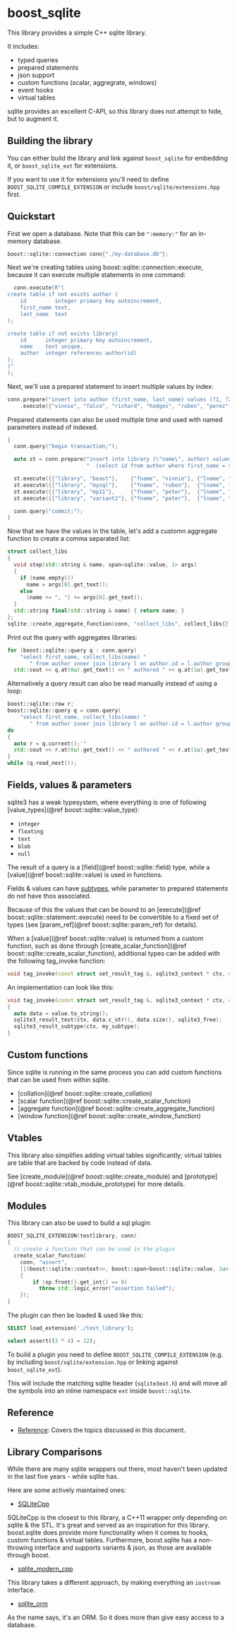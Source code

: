 # boost_sqlite

This library provides a simple C++ sqlite library.

It includes:

 - typed queries
 - prepared statements
 - json support
 - custom functions (scalar, aggregrate, windows)
 - event hooks
 - virtual tables

sqlite provides an excellent C-API, so this library does not attempt to hide, but to augment it.

## Building the library

You can either build the library and link against `boost_sqlite` for embedding it, 
or `boost_sqlite_ext` for extensions.

If you want to use it for extensions you'll need to 
define `BOOST_SQLITE_COMPILE_EXTENSION` or include `boost/sqlite/extensions.hpp` first.

## Quickstart

First we open a database. Note that this can be `":memory:"` for an in-memory database.

```cpp
boost::sqlite::connection conn{"./my-database.db"};
```

Next we're creating tables using boost::sqlite::connection::execute, 
because it can execute multiple statements in one command:

```cpp
  conn.execute(R"(
create table if not exists author (
    id         integer primary key autoincrement,
    first_name text,
    last_name  text
);

create table if not exists library(
    id      integer primary key autoincrement,
    name    text unique,
    author  integer references author(id)
);
)"
);
```

Next, we'll use a prepared statement to insert multiple values by index:

```cpp
conn.prepare("insert into author (first_name, last_name) values (?1, ?2), (?3, ?4), (?5, ?6), (?7, ?8)")
    .execute({"vinnie", "falco", "richard", "hodges", "ruben", "perez", "peter", "dimov"});
```

Prepared statements can also be used multiple time and used with named parameters instead of indexed.

```cpp
{
  conn.query("begin transaction;");

  auto st = conn.prepare("insert into library (\"name\", author) values ($library, "
                         "  (select id from author where first_name = $fname and last_name = $lname))");

  st.execute({{"library", "beast"},    {"fname", "vinnie"}, {"lname", "falco"}});
  st.execute({{"library", "mysql"},    {"fname", "ruben"},  {"lname", "perez"}});
  st.execute({{"library", "mp11"},     {"fname", "peter"},  {"lname", "dimov"}});
  st.execute({{"library", "variant2"}, {"fname", "peter"},  {"lname", "dimov"}});

  conn.query("commit;");
}
```

Now that we have the values in the table, let's add a customn aggregate function to create a comma separated list:

```cpp
struct collect_libs
{
  void step(std::string & name, span<sqlite::value, 1> args)
  {
    if (name.empty())
      name = args[0].get_text();
    else
      (name += ", ") += args[0].get_text();
  }
  std::string final(std::string & name) { return name; }
};
sqlite::create_aggregate_function(conn, "collect_libs", collect_libs{}); 
```

Print out the query with aggregates libraries:

```cpp
for (boost::sqlite::query q : conn.query(
    "select first_name, collect_libs(name) "
       " from author inner join library l on author.id = l.author group by last_name"))
  std::cout << q.at(0u).get_text() << " authored " << q.at(1u).get_text() << std::endl;
```

Alternatively a query result can also be read manually instead of using a loop:

```cpp
boost::sqlite::row r;
boost::sqlite::query q = conn.query(
    "select first_name, collect_libs(name) " 
       " from author inner join library l on author.id = l.author group by last_name")
do 
{
  auto r = q.current();''
  std::cout << r.at(0u).get_text() << " authored " << r.at(1u).get_text() << std::endl;
}
while (q.read_next());

```

## Fields, values & parameters

sqlite3 has a weak typesystem, where everything is one of 
following [value_types](@ref boost::sqlite::value_type):

 - `integer`
 - `floating`
 - `text`
 - `blob`
 - `null`

The result of a query is a [field](@ref boost::sqlite::field) type, 
while a [value](@ref boost::sqlite::value) is used in functions.

Fields & values can have [subtypes](https://www.sqlite.org/c3ref/value_subtype.html), 
while parameter to prepared statements do not have thos associated. 

Because of this the values that can be bound to an [execute](@ref boost::sqlite::statement::execute) 
need to be convertible to a fixed set of types (see [param_ref](@ref boost::sqlite::param_ref) for details).

When a [value](@ref boost::sqlite::value) is returned from a custom function, 
such as done through [create_scalar_function](@ref boost::sqlite::create_scalar_function), additional types
can be added with the following tag_invoke function:

```cpp
void tag_invoke(const struct set_result_tag &, sqlite3_context * ctx, const my_type & value);
```

An implementation can look like this:

```cpp
void tag_invoke(const struct set_result_tag &, sqlite3_context * ctx, const my_type & value)
{
  auto data = value.to_string();
  sqlite3_result_text(ctx, data.c_str(), data.size(), sqlite3_free);
  sqlite3_result_subtype(ctx, my_subtype);
}

```

## Custom functions

Since sqlite is running in the same process you can add custom functions that can be used from within sqlite. 

 - [collation](@ref boost::sqlite::create_collation)
 - [scalar function](@ref boost::sqlite::create_scalar_function)
 - [aggregate function](@ref boost::sqlite::create_aggregate_function)
 - [window function](@ref boost::sqlite::create_window_function)

## Vtables

This library also simplifies adding virtual tables significantly; 
virtual tables are table that are backed by code instead of data.

See [create_module](@ref boost::sqlite::create_module) and [prototype](@ref boost::sqlite::vtab_module_prototype) for more details.

## Modules

This library can also be used to build a sql plugin:

```cpp
BOOST_SQLITE_EXTENSION(testlibrary, conn)
{
  // create a function that can be used in the plugin
  create_scalar_function(
    conn, "assert",
    [](boost::sqlite::context<>, boost::span<boost::sqlite::value, 1u> sp)
    {
        if (sp.front().get_int() == 0)
          throw std::logic_error("assertion failed");
    });
}
```

The plugin can then be loaded & used like this:

```sql
SELECT load_extension('./test_library');

select assert((3 * 4) = 12);
```

To build a plugin you need to define `BOOST_SQLITE_COMPILE_EXTENSION` 
(e.g. by including `boost/sqlite/extension.hpp` or linking against `boost_sqlite_ext`).

This will include the matching sqlite header (`sqlite3ext.h`) and 
will move all the symbols into an inline namespace `ext` inside `boost::sqlite`.  

<a name="api-reference"></a>
## Reference

* [Reference](#reference): Covers the topics discussed in this document.

## Library Comparisons

While there are many sqlite wrappers out there, most haven't been updated in the last five years - while sqlite has.

Here are some actively maintained ones:

 - [SQLiteCpp](https://github.com/SRombauts/SQLiteCpp) 

SQLiteCpp is the closest to this library, a C++11 wrapper only depending on sqlite & the STL.
It's great and served as an inspiration for this library. 
boost.sqlite does provide more functionality when it comes to hooks, custom functions & virtual tables. 
Furthermore, boost.sqlite has a non-throwing interface and supports variants & json, as those are available through boost.

 - [sqlite_modern_cpp](https://github.com/SqliteModernCpp/sqlite_modern_cpp)

This library takes a different approach, by making everything an `iostream` interface. 

 - [sqlite_orm](https://github.com/fnc12/sqlite_orm)

As the name says, it's an ORM. So it does more than give easy access to a database.
